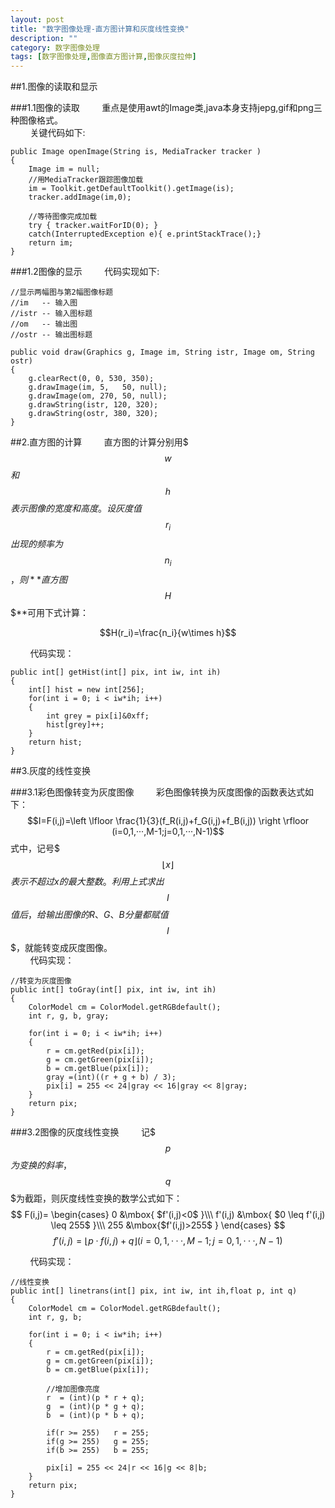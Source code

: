 ```yaml
---
layout: post
title: "数字图像处理-直方图计算和灰度线性变换"
description: ""
category: 数字图像处理
tags: [数字图像处理,图像直方图计算,图像灰度拉伸]
---
```



<link rel="stylesheet" href="http://cdn.bootcss.com/highlight.js/8.5/styles/monokai_sublime.min.css">
<script src="http://cdn.bootcss.com/highlight.js/8.5/highlight.min.js"></script>
<script>
hljs.tabReplace = ' ';
hljs.initHighlightingOnLoad();
</script>

<script type="text/x-mathjax-config">MathJax.Hub.Config({tex2jax:{inlineMath:[['$$$','$$$']]}});</script><script src="http://cdn.bootcss.com/mathjax/2.5.3/MathJax.js?config=TeX-AMS-MML_HTMLorMML"></script>

##1.图像的读取和显示

###1.1图像的读取
&#160; &#160; &#160; &#160; 重点是使用awt的Image类,java本身支持jepg,gif和png三种图像格式。<br>
&#160; &#160; &#160; &#160; 关键代码如下:


	public Image openImage(String is, MediaTracker tracker )
	{
    	Image im = null;
    	//用MediaTracker跟踪图像加载
    	im = Toolkit.getDefaultToolkit().getImage(is);
    	tracker.addImage(im,0);
    
    	//等待图像完成加载
    	try	{ tracker.waitForID(0);	}
    	catch(InterruptedException e){ e.printStackTrace();}
    	return im;
	}


###1.2图像的显示
&#160; &#160; &#160; &#160; 代码实现如下:
 
    //显示两幅图与第2幅图像标题
    //im   -- 输入图
    //istr -- 输入图标题
    //om   -- 输出图
    //ostr -- 输出图标题
     
    public void draw(Graphics g, Image im, String istr, Image om, String ostr)
    {
        g.clearRect(0, 0, 530, 350);
        g.drawImage(im, 5,   50, null);
        g.drawImage(om, 270, 50, null);
        g.drawString(istr, 120, 320);
        g.drawString(ostr, 380, 320);
    }

##2.直方图的计算
&#160; &#160; &#160; &#160; 直方图的计算分别用$$$w$$$和$$$h$$$表示图像的宽度和高度。设灰度值$$$ r_i $$$出现的频率为$$$ n_i $$$，则**直方图$$$ H $$$**可用下式计算：

$$H(r_i)=\frac{n_i}{w\times h}$$

&#160; &#160; &#160; &#160; 代码实现：

	public int[] getHist(int[] pix, int iw, int ih)
	{
		int[] hist = new int[256];
        for(int i = 0; i < iw*ih; i++)
        {
            int grey = pix[i]&0xff;
            hist[grey]++;
        }
        return hist;
    }




##3.灰度的线性变换

###3.1彩色图像转变为灰度图像
&#160; &#160; &#160; &#160; 彩色图像转换为灰度图像的函数表达式如下：
$$I=F(i,j)=\left \lfloor \frac{1}{3}(f_R(i,j)+f_G(i,j)+f_B(i,j)) \right \rfloor (i=0,1,···,M-1;j=0,1,···,N-1)$$
式中，记号$$$\left \lfloor x \right \rfloor$$$表示不超过x的最大整数。利用上式求出$$$I$$$值后，给输出图像的R、G、B分量都赋值$$$I$$$，就能转变成灰度图像。<br>
&#160; &#160; &#160; &#160; 代码实现：

    //转变为灰度图像
    public int[] toGray(int[] pix, int iw, int ih)
    {
        ColorModel cm = ColorModel.getRGBdefault();
        int r, g, b, gray;

        for(int i = 0; i < iw*ih; i++)
        {
            r = cm.getRed(pix[i]);
            g = cm.getGreen(pix[i]);
            b = cm.getBlue(pix[i]);
            gray =(int)((r + g + b) / 3);
            pix[i] = 255 << 24|gray << 16|gray << 8|gray;
        }
        return pix;
    }
   
###3.2图像的灰度线性变换
&#160; &#160; &#160; &#160; 记$$$p$$$为变换的斜率，$$$q$$$为截距，则灰度线性变换的数学公式如下：
$$
F(i,j)=
   \begin{cases}
   0 &\mbox{ $f'(i,j)<0$ }\\\
   f'(i,j) &\mbox{ $0 \leq f'(i,j) \leq 255$ }\\\
   255 &\mbox{$f'(i,j)>255$ }
   \end{cases}
$$
$$
f'(i,j)=\left \lfloor p·f(i,j)+q \right \rfloor (i=0,1,···,M-1;j=0,1,···,N-1)
$$

&#160; &#160; &#160; &#160; 代码实现：

	//线性变换
	public int[] linetrans(int[] pix, int iw, int ih,float p, int q)
	{
		ColorModel cm = ColorModel.getRGBdefault();
        int r, g, b;
		
		for(int i = 0; i < iw*ih; i++)
        {
            r = cm.getRed(pix[i]);
            g = cm.getGreen(pix[i]);
            b = cm.getBlue(pix[i]);

            //增加图像亮度
            r  = (int)(p * r + q);
            g  = (int)(p * g + q);
            b  = (int)(p * b + q);

            if(r >= 255)   r = 255;
            if(g >= 255)   g = 255;
            if(b >= 255)   b = 255;

            pix[i] = 255 << 24|r << 16|g << 8|b;
        }
        return pix;
    }
